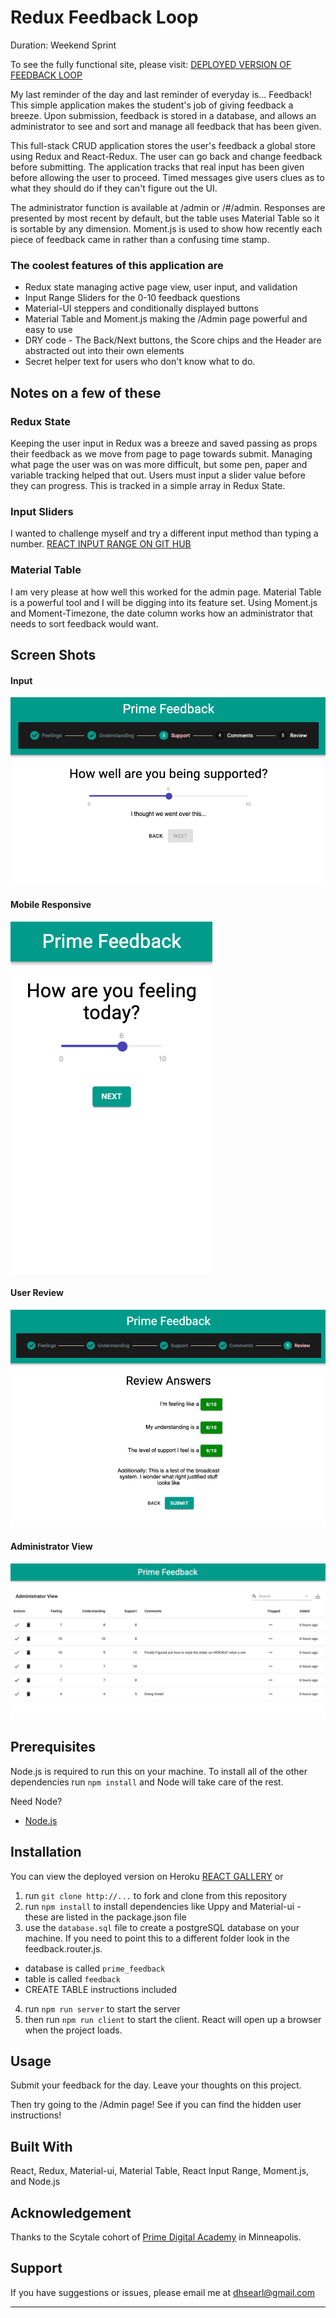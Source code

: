 # Redux Feedback Loop

Duration: Weekend Sprint

To see the fully functional site, please visit:   [DEPLOYED VERSION OF FEEDBACK LOOP](https://feedback-searl.herokuapp.com/)

My last reminder of the day and last reminder of everyday is... Feedback! 
This simple application makes the student's job of giving feedback a breeze. Upon submission, feedback is stored in a database, and allows an administrator to see and sort and manage all feedback that has been given.

This full-stack CRUD application stores the user's feedback a global store using Redux and React-Redux.  The user can go back and change feedback before submitting.  The application tracks that real input has been given before allowing the user to proceed.  Timed messages give users clues as to what they should do if they can't figure out the UI. 

The administrator function is available at /admin or /#/admin.  Responses are presented by most recent by default, but the table uses Material Table so it is sortable by any dimension.  Moment.js is used to show how recently each piece of feedback came in rather than a confusing time stamp.


### The coolest features of this application are
* Redux state managing active page view, user input, and validation
* Input Range Sliders for the 0-10 feedback questions
* Material-UI steppers and conditionally displayed buttons
* Material Table and Moment.js making the /Admin page powerful and easy to use
* DRY code - The Back/Next buttons, the Score chips and the Header are abstracted out into their own elements
* Secret helper text for users who don't know what to do.

## Notes on a few of these

### Redux State
Keeping the user input in Redux was a breeze and saved passing as props their feedback as we move from page to page towards submit.  Managing what page the user was on was more difficult, but some pen, paper and variable tracking helped that out.  Users must input a slider value before they can progress. This is tracked in a simple array in Redux State.

### Input Sliders
I wanted to challenge myself and try a different input method than typing a number.  [REACT INPUT RANGE ON GIT HUB](https://github.com/davidchin/react-input-range)

### Material Table
I am very please at how well this worked for the admin page.  Material Table is a powerful tool and I will be digging into its feature set.  Using Moment.js and Moment-Timezone, the date column works how an administrator that needs to sort feedback would want.


## Screen Shots

#### Input
![Input Sliders](/screenshots/stepper.png)

#### Mobile Responsive
![Input Sliders](/screenshots/mobile.png)

#### User Review
![Review Page](/screenshots/review.png)

#### Administrator View
![Administrator View](/screenshots/admin.png)

## Prerequisites

Node.js is required to run this on your machine.  To install all of the other dependencies run ` npm install ` and Node will take care of the rest.

Need Node?
- [Node.js](https://nodejs.org/en/)

## Installation

You can view the deployed version on Heroku  [REACT GALLERY](https://feedback-searl.herokuapp.com/) or

1. run `git clone http://...` to fork and clone from this repository
2. run `npm install` to install dependencies like Uppy and Material-ui - these are listed in the package.json file
3. use the `database.sql` file to create a postgreSQL database on your machine.  If you need to point this to a different folder look in the feedback.router.js.
  * database is called `prime_feedback`
  * table is called `feedback`
  * CREATE TABLE instructions included
4. run `npm run server` to start the server
5. then run `npm run client` to start the client.  React will open up a browser when the project loads.

## Usage
Submit your feedback for the day. Leave your thoughts on this project.

Then try going to the /Admin page!
See if you can find the hidden user instructions!

## Built With

React, Redux, Material-ui, Material Table, React Input Range, Moment.js, and Node.js


## Acknowledgement
Thanks to the Scytale cohort of  [Prime Digital Academy](www.primeacademy.io) in Minneapolis.

## Support
If you have suggestions or issues, please email me at [dhsearl@gmail.com](mailto:dhsearl@gmail.com)

---